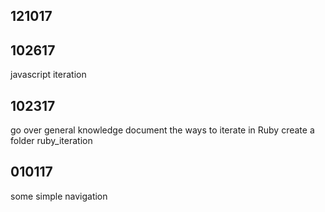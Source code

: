 
121017
------------------------------

102617
------------------------------
javascript iteration

102317
------------------------------
go over general knowledge
document the ways to iterate in Ruby
create a folder ruby_iteration


010117
------------------------------
some simple navigation




